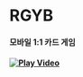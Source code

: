 # RGYB
#### 모바일 1:1 카드 게임
#### [![Play Video](https://youtu.be/zytNx__qd9o.jpg)](https://youtu.be/zytNx__qd9o)
